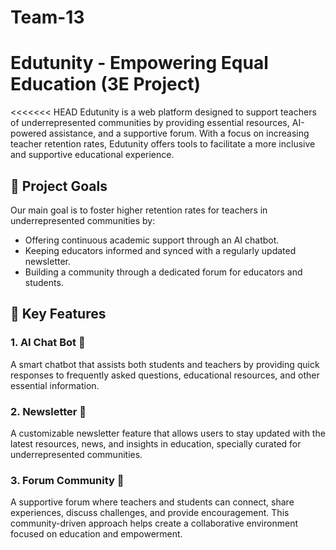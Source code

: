 # Team-13

# Edutunity - Empowering Equal Education (3E Project)

<<<<<<< HEAD
Edutunity is a web platform designed to support teachers of underrepresented communities by providing essential resources, AI-powered assistance, and a supportive forum. With a focus on increasing teacher retention rates, Edutunity offers tools to facilitate a more inclusive and supportive educational experience.

## 🎯 Project Goals

Our main goal is to foster higher retention rates for teachers in underrepresented communities by:

- Offering continuous academic support through an AI chatbot.
- Keeping educators informed and synced with a regularly updated newsletter.
- Building a community through a dedicated forum for educators and students.

## 🌟 Key Features

### 1. AI Chat Bot 🤖

A smart chatbot that assists both students and teachers by providing quick responses to frequently asked questions, educational resources, and other essential information.

### 2. Newsletter 📰

A customizable newsletter feature that allows users to stay updated with the latest resources, news, and insights in education, specially curated for underrepresented communities.

### 3. Forum Community 💬

A supportive forum where teachers and students can connect, share experiences, discuss challenges, and provide encouragement. This community-driven approach helps create a collaborative environment focused on education and empowerment.
